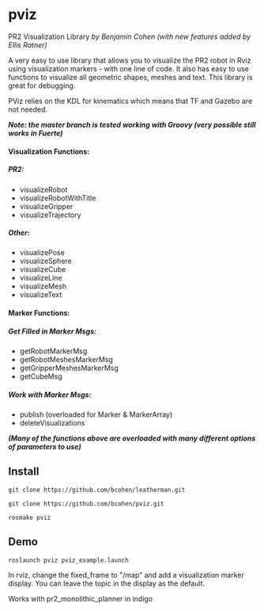 pviz
====

PR2 Visualization Library
_by Benjamin Cohen (with new features added by Ellis Ratner)_

A very easy to use library that allows you to visualize the PR2 robot in
Rviz using visualization markers - with one line of code. It also has easy
to use functions to visualize all geometric shapes, meshes and text. This
library is great for debugging. 

PViz relies on the KDL for kinematics which means that TF and Gazebo are not
needed.

**_Note: the master branch is tested working with Groovy (very possible still works in Fuerte)_**

#### Visualization Functions:

##### PR2:
 * visualizeRobot
 * visualizeRobotWithTitle
 * visualizeGripper
 * visualizeTrajectory

##### Other:
 * visualizePose
 * visualizeSphere
 * visualizeCube
 * visualizeLine
 * visualizeMesh
 * visualizeText

#### Marker Functions:

##### Get Filled in Marker Msgs:
 * getRobotMarkerMsg
 * getRobotMeshesMarkerMsg
 * getGripperMeshesMarkerMsg
 * getCubeMsg

##### Work with Marker Msgs:
 * publish   (overloaded for Marker & MarkerArray)
 * deleteVisualizations

**_(Many of the functions above are overloaded with many different options of parameters to use)_**

## Install

 `git clone https://github.com/bcohen/leatherman.git`

 `git clone https://github.com/bcohen/pviz.git`
 
 `rosmake pviz`
 
## Demo

 `roslaunch pviz pviz_example.launch`
 
 In rviz, change the fixed_frame to "/map" and add a visualization marker display. You can leave the topic in the display as the default.
 
 





Works with pr2_monolithic_planner in indigo
